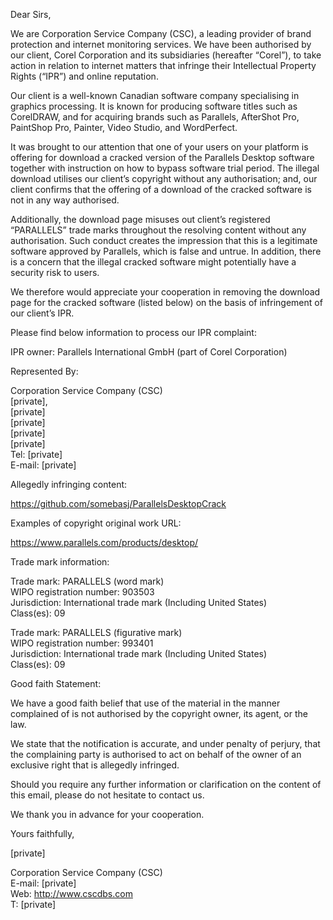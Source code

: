 Dear Sirs,

 

We are Corporation Service Company (CSC), a leading provider of brand protection and internet monitoring services. We have been authorised by our client, Corel Corporation and its subsidiaries (hereafter “Corel”), to take action in relation to internet matters that infringe their Intellectual Property Rights (“IPR”) and online reputation.

 

Our client is a well-known Canadian software company specialising in graphics processing. It is known for producing software titles such as CorelDRAW, and for acquiring brands such as Parallels, AfterShot Pro, PaintShop Pro, Painter, Video Studio, and WordPerfect.

 

It was brought to our attention that one of your users on your platform is offering for download a cracked version of the Parallels Desktop software together with instruction on how to bypass software trial period. The illegal download utilises our client’s copyright without any authorisation; and, our client confirms that the offering of a download of the cracked software is not in any way authorised.

 

Additionally, the download page misuses out client’s registered “PARALLELS” trade marks throughout the resolving content without any authorisation. Such conduct creates the impression that this is a legitimate software approved by Parallels, which is false and untrue. In addition, there is a concern that the illegal cracked software might potentially have a security risk to users.

 

We therefore would appreciate your cooperation in removing the download page for the cracked software (listed below) on the basis of infringement of our client’s IPR.

 

Please find below information to process our IPR complaint:

 

IPR owner: Parallels International GmbH (part of Corel Corporation)

 

Represented By:

 

Corporation Service Company (CSC)  
[private],  
[private]  
[private]  
[private]  
[private]  
Tel: [private]  
E-mail: [private]  

 

Allegedly infringing content:

 

https://github.com/somebasj/ParallelsDesktopCrack

 

Examples of copyright original work URL:

 

https://www.parallels.com/products/desktop/

 

Trade mark information:

 

Trade mark: PARALLELS (word mark)  
WIPO registration number: 903503  
Jurisdiction: International trade mark (Including United States)  
Class(es): 09

 

Trade mark: PARALLELS (figurative mark)  
WIPO registration number: 993401  
Jurisdiction: International trade mark (Including United States)  
Class(es): 09

 

Good faith Statement:

 

We have a good faith belief that use of the material in the manner complained of is not authorised by the copyright owner, its agent, or the law.

 

We state that the notification is accurate, and under penalty of perjury, that the complaining party is authorised to act on behalf of the owner of an exclusive right that is allegedly infringed.

 

Should you require any further information or clarification on the content of this email, please do not hesitate to contact us.

 

We thank you in advance for your cooperation.

 

Yours faithfully, 

 

[private]  

Corporation Service Company (CSC)  
E-mail: [private]  
Web: http://www.cscdbs.com  
T: [private]    
